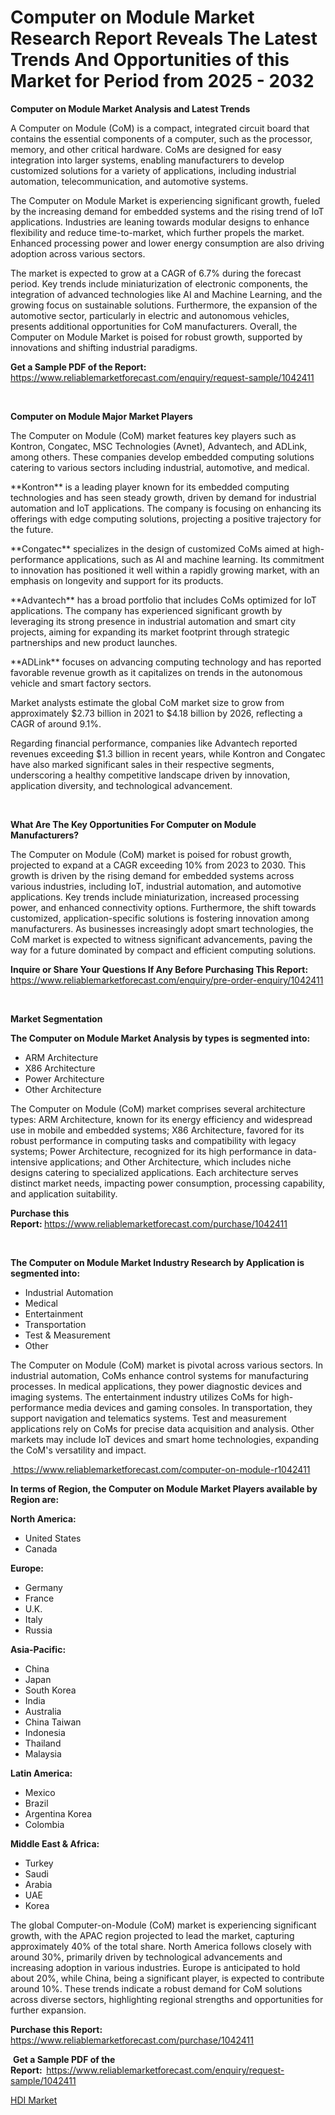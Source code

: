 <p><h1>Computer on Module Market Research Report Reveals The Latest Trends And Opportunities of this Market for Period from 2025 - 2032</h1></p><p><strong>Computer on Module Market Analysis and Latest Trends</strong></p>
<p><p>A Computer on Module (CoM) is a compact, integrated circuit board that contains the essential components of a computer, such as the processor, memory, and other critical hardware. CoMs are designed for easy integration into larger systems, enabling manufacturers to develop customized solutions for a variety of applications, including industrial automation, telecommunication, and automotive systems.</p><p>The Computer on Module Market is experiencing significant growth, fueled by the increasing demand for embedded systems and the rising trend of IoT applications. Industries are leaning towards modular designs to enhance flexibility and reduce time-to-market, which further propels the market. Enhanced processing power and lower energy consumption are also driving adoption across various sectors.</p><p>The market is expected to grow at a CAGR of 6.7% during the forecast period. Key trends include miniaturization of electronic components, the integration of advanced technologies like AI and Machine Learning, and the growing focus on sustainable solutions. Furthermore, the expansion of the automotive sector, particularly in electric and autonomous vehicles, presents additional opportunities for CoM manufacturers. Overall, the Computer on Module Market is poised for robust growth, supported by innovations and shifting industrial paradigms.</p></p>
<p><strong>Get a Sample PDF of the Report:&nbsp;</strong> <a href="https://www.reliablemarketforecast.com/enquiry/request-sample/1042411?utm_campaign=2293&utm_medium=2&utm_source=Github&utm_content=ia&utm_term=06042025&utm_id=computer-on-module">https://www.reliablemarketforecast.com/enquiry/request-sample/1042411</a></p>
<p>&nbsp;</p>
<p><strong>Computer on Module Major Market Players</strong></p>
<p><p>The Computer on Module (CoM) market features key players such as Kontron, Congatec, MSC Technologies (Avnet), Advantech, and ADLink, among others. These companies develop embedded computing solutions catering to various sectors including industrial, automotive, and medical.</p><p>**Kontron** is a leading player known for its embedded computing technologies and has seen steady growth, driven by demand for industrial automation and IoT applications. The company is focusing on enhancing its offerings with edge computing solutions, projecting a positive trajectory for the future.</p><p>**Congatec** specializes in the design of customized CoMs aimed at high-performance applications, such as AI and machine learning. Its commitment to innovation has positioned it well within a rapidly growing market, with an emphasis on longevity and support for its products.</p><p>**Advantech** has a broad portfolio that includes CoMs optimized for IoT applications. The company has experienced significant growth by leveraging its strong presence in industrial automation and smart city projects, aiming for expanding its market footprint through strategic partnerships and new product launches.</p><p>**ADLink** focuses on advancing computing technology and has reported favorable revenue growth as it capitalizes on trends in the autonomous vehicle and smart factory sectors. </p><p>Market analysts estimate the global CoM market size to grow from approximately $2.73 billion in 2021 to $4.18 billion by 2026, reflecting a CAGR of around 9.1%. </p><p>Regarding financial performance, companies like Advantech reported revenues exceeding $1.3 billion in recent years, while Kontron and Congatec have also marked significant sales in their respective segments, underscoring a healthy competitive landscape driven by innovation, application diversity, and technological advancement.</p></p>
<p>&nbsp;</p>
<p><strong>What Are The Key Opportunities For Computer on Module Manufacturers?</strong></p>
<p><p>The Computer on Module (CoM) market is poised for robust growth, projected to expand at a CAGR exceeding 10% from 2023 to 2030. This growth is driven by the rising demand for embedded systems across various industries, including IoT, industrial automation, and automotive applications. Key trends include miniaturization, increased processing power, and enhanced connectivity options. Furthermore, the shift towards customized, application-specific solutions is fostering innovation among manufacturers. As businesses increasingly adopt smart technologies, the CoM market is expected to witness significant advancements, paving the way for a future dominated by compact and efficient computing solutions.</p></p>
<p><strong>Inquire or Share Your Questions If Any Before Purchasing This Report:</strong> <a href="https://www.reliablemarketforecast.com/enquiry/pre-order-enquiry/1042411?utm_campaign=2293&utm_medium=2&utm_source=Github&utm_content=ia&utm_term=06042025&utm_id=computer-on-module">https://www.reliablemarketforecast.com/enquiry/pre-order-enquiry/1042411</a></p>
<p>&nbsp;</p>
<p><strong>Market Segmentation</strong></p>
<p><strong>The Computer on Module Market Analysis by types is segmented into:</strong></p>
<p><ul><li>ARM Architecture</li><li>X86 Architecture</li><li>Power Architecture</li><li>Other Architecture</li></ul></p>
<p><p>The Computer on Module (CoM) market comprises several architecture types: ARM Architecture, known for its energy efficiency and widespread use in mobile and embedded systems; X86 Architecture, favored for its robust performance in computing tasks and compatibility with legacy systems; Power Architecture, recognized for its high performance in data-intensive applications; and Other Architecture, which includes niche designs catering to specialized applications. Each architecture serves distinct market needs, impacting power consumption, processing capability, and application suitability.</p></p>
<p><strong>Purchase this Report:&nbsp;</strong><a href="https://www.reliablemarketforecast.com/purchase/1042411?utm_campaign=2293&utm_medium=2&utm_source=Github&utm_content=ia&utm_term=06042025&utm_id=computer-on-module">https://www.reliablemarketforecast.com/purchase/1042411</a></p>
<p>&nbsp;</p>
<p><strong>The Computer on Module Market Industry Research by Application is segmented into:</strong></p>
<p><ul><li>Industrial Automation</li><li>Medical</li><li>Entertainment</li><li>Transportation</li><li>Test & Measurement</li><li>Other</li></ul></p>
<p><p>The Computer on Module (CoM) market is pivotal across various sectors. In industrial automation, CoMs enhance control systems for manufacturing processes. In medical applications, they power diagnostic devices and imaging systems. The entertainment industry utilizes CoMs for high-performance media devices and gaming consoles. In transportation, they support navigation and telematics systems. Test and measurement applications rely on CoMs for precise data acquisition and analysis. Other markets may include IoT devices and smart home technologies, expanding the CoM's versatility and impact.</p></p>
<p><a href="https://www.reliablemarketforecast.com/computer-on-module-r1042411?utm_campaign=2293&utm_medium=2&utm_source=Github&utm_content=ia&utm_term=06042025&utm_id=computer-on-module">&nbsp;https://www.reliablemarketforecast.com/computer-on-module-r1042411</a></p>
<p><strong>In terms of Region, the Computer on Module Market Players available by Region are:</strong></p>
<p>
    <p> <strong> North America: </strong>
        <ul>
            <li>United States</li>
            <li>Canada</li>
        </ul>
        </p> 
    <p> <strong> Europe: </strong>
        <ul>
            <li>Germany</li>
            <li>France</li>
            <li>U.K.</li>
            <li>Italy</li>
            <li>Russia</li>
        </ul>
        </p> 
    <p> <strong> Asia-Pacific: </strong>
        <ul>
            <li>China</li>
            <li>Japan</li>
            <li>South Korea</li>
            <li>India</li>
            <li>Australia</li>
            <li>China Taiwan</li>
            <li>Indonesia</li>
            <li>Thailand</li>
            <li>Malaysia</li>
        </ul>
        </p> 
    <p> <strong> Latin America: </strong>
        <ul>
            <li>Mexico</li>
            <li>Brazil</li>
            <li>Argentina Korea</li>
            <li>Colombia</li>
        </ul>
        </p> 
    <p> <strong> Middle East & Africa: </strong>
        <ul>
            <li>Turkey</li>
            <li>Saudi</li>
            <li>Arabia</li>
            <li>UAE</li>
            <li>Korea</li>
        </ul>
    </p>
    </p>
<p><p>The global Computer-on-Module (CoM) market is experiencing significant growth, with the APAC region projected to lead the market, capturing approximately 40% of the total share. North America follows closely with around 30%, primarily driven by technological advancements and increasing adoption in various industries. Europe is anticipated to hold about 20%, while China, being a significant player, is expected to contribute around 10%. These trends indicate a robust demand for CoM solutions across diverse sectors, highlighting regional strengths and opportunities for further expansion.</p></p>
<p><strong>Purchase this Report: </strong><a href="https://www.reliablemarketforecast.com/purchase/1042411?utm_campaign=2293&utm_medium=2&utm_source=Github&utm_content=ia&utm_term=06042025&utm_id=computer-on-module">https://www.reliablemarketforecast.com/purchase/1042411</a></p>
<p>&nbsp;<strong>Get a Sample PDF of the Report:&nbsp;&nbsp;</strong><a href="https://www.reliablemarketforecast.com/enquiry/request-sample/1042411?utm_campaign=2293&utm_medium=2&utm_source=Github&utm_content=ia&utm_term=06042025&utm_id=computer-on-module">https://www.reliablemarketforecast.com/enquiry/request-sample/1042411</a></p>
<p><strong></strong></p>
<p><p><a href="https://github.com/bensemilia864/Market-Research-Report-List-1/blob/main/hdi-market.md?utm_campaign=2293&utm_medium=2&utm_source=Github&utm_content=ia&utm_term=06042025&utm_id=computer-on-module">HDI Market</a></p></p>